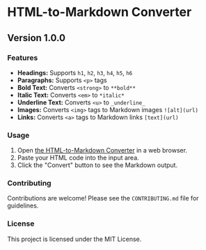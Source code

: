 # HTML-to-Markdown Converter

## Version 1.0.0

### Features
- **Headings:** Supports `h1`, `h2`, `h3`, `h4`, `h5`, `h6`
- **Paragraphs:** Supports `<p>` tags
- **Bold Text:** Converts `<strong>` to `**bold**`
- **Italic Text:** Converts `<em>` to `*italic*`
- **Underline Text:** Converts `<u>` to `_underline_`
- **Images:** Converts `<img>` tags to Markdown images `![alt](url)`
- **Links:** Converts `<a>` tags to Markdown links `[text](url)`

### Usage
1. Open [the HTML-to-Markdown Converter](https://your-repo-link/index.html) in a web browser.
2. Paste your HTML code into the input area.
3. Click the "Convert" button to see the Markdown output.

### Contributing
Contributions are welcome! Please see the `CONTRIBUTING.md` file for guidelines.

### License
This project is licensed under the MIT License.
